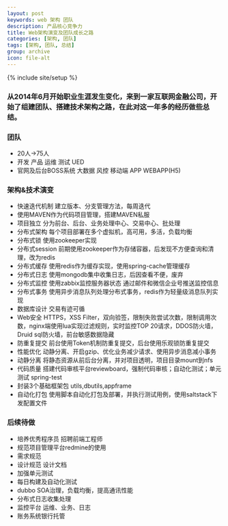 ```yaml
---
layout: post
keywords: web 架构 团队
description: 产品核心竞争力
title: Web架构演变及团队成长之路
categories: [架构, 团队]
tags: [架构, 团队, 总结]
group: archive
icon: file-alt
---
```

{% include site/setup %}

### 从2014年6月开始职业生涯发生变化，来到一家互联网金融公司，开始了组建团队、搭建技术架构之路，在此对这一年多的经历做些总结。 ###

### 团队 ###
- 20人->75人
- 开发 产品 运维 测试 UED
- 官网及后台BOSS系统 大数据 风控 移动端 APP WEBAPP(H5)

### 架构&技术演变 ###
- 快速迭代机制 建立版本、分支管理方法，每周迭代
- 使用MAVEN作为代码项目管理，搭建MAVEN私服
- 项目独立 分为前台、后台、业务处理中心、交易中心、批处理
- 分布式架构 每个项目部署在多个虚拟机，高可用，多活，负载均衡
- 分布式锁 使用zookeeper实现
- 分布式session 前期使用zookeeper作为存储容器，后发现不方便查询和清理，改为redis
- 分布式缓存 使用redis作为缓存实现，使用spring-cache管理缓存
- 分布式日志 使用mongodb集中收集日志，后因查看不便，废弃
- 分布式监控 使用zabbix监控服务器状态 通过邮件和微信企业号推送监控信息
- 分布式事务 使用异步消息队列处理分布式事务，redis作为轻量级消息队列实现
- 数据库设计 交易有迹可循
- Web安全 HTTPS，XSS Filter，双向验签，限制失败尝试次数，限制调用次数，nginx端使用lua实现过滤规则，实时监控TOP 20请求，DDOS防火墙，Druid sql防火墙，前台敏感数据隐藏
- 防重复提交 前台使用Token机制防重复提交，后台使用乐观锁防重复提交
- 性能优化 动静分离、开启gzip、优化业务减少请求、使用异步消息减小事务
- 动静分离 将静态资源从前后台分离，并对项目透明，项目目录mount到nfs
- 代码质量 搭建代码审核平台reviewboard，强制代码审核；自动化测试；单元测试 spring-test
- 封装3个基础框架包 utils,dbutils,appframe
- 自动化打包 使用脚本自动化打包及部署，并执行测试用例，使用saltstack下发配置文件

### 后续待做 ###
- 培养优秀程序员 招聘前端工程师
- 规范项目管理平台redmine的使用
- 需求规范
- 设计规范 设计文档
- 加强单元测试 
- 每日构建及自动化测试
- dubbo SOA治理，负载均衡，提高通讯性能
- 分布式日志收集处理
- 监控平台 运维、业务、日志 
- 账务系统银行托管

